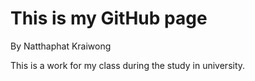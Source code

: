 # This is my GitHub page

By Natthaphat Kraiwong

This is a work for my class during the study in university.
